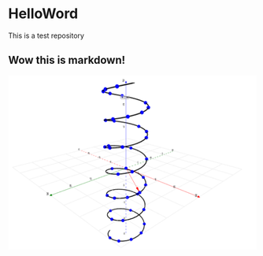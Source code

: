 # HelloWord
This is a test repository

## Wow this is markdown!

![alt text](calc_graphing_vvf.png)
